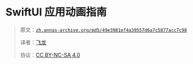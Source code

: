 # SwiftUI 应用动画指南

> 原文：[`zh.annas-archive.org/md5/49e3981ef4a39557d6a7c5877acc7c98`](https://zh.annas-archive.org/md5/49e3981ef4a39557d6a7c5877acc7c98)
> 
> 译者：[飞龙](https://github.com/wizardforcel)
> 
> 协议：[CC BY-NC-SA 4.0](http://creativecommons.org/licenses/by-nc-sa/4.0/)